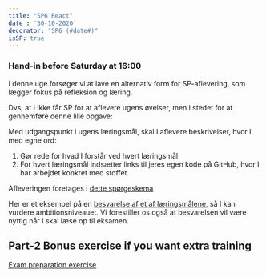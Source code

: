 ```yaml
---
title: "SP6 React"
date : '30-10-2020'
decorator: "SP6 (#date#)"
isSP: true
---
```

<!-- REMOVE ME: Setting isSP ensures this pages gets added to the list of Studypoint exercises -->




### Hand-in before Saturday at 16:00

I denne uge forsøger vi at lave en alternativ form for SP-aflevering, som lægger fokus på refleksion og læring.
 
Dvs, at I ikke får SP for at aflevere ugens øvelser, men i stedet for at gennemføre denne lille opgave:
 
Med udgangspunkt i ugens læringsmål, skal I aflevere beskrivelser, hvor I med egne ord:
 
1. Gør rede for hvad I forstår ved hvert læringsmål
2. For hvert læringsmål indsætter links til jeres egen kode på GitHub, hvor I har arbejdet konkret med stoffet.
 
Afleveringen foretages i [dette spørgeskema](https://forms.gle/gXXJXWNC7XrNVQcr6)
 
Her er et eksempel på en [besvarelse af et af læringsmålene](https://i.imgur.com/rhK9xZq.png), så I kan vurdere ambitionsniveauet. Vi forestiller os også at besvarelsen vil være nyttig når I skal læse op til eksamen.
 

## Part-2 Bonus exercise if you want extra training
[Exam preparation exercise](https://docs.google.com/document/d/1AvT_g3dmCLP65Pw441KyDf4IeCYn-uhdUpcrvb92jyI/edit?usp=sharing)